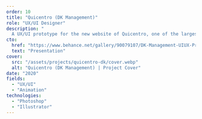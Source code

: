 ```yaml
---
order: 10
title: "Quicentro (DK Management)"
role: "UX/UI Designer"
description: "
  A UX/UI prototype for the new website of Quicentro, one of the largest shopping malls in Quito, Ecuador. The design focused on conveying a sense of fashion and modernity through clean interfaces and smooth animations."
cto:
  href: "https://www.behance.net/gallery/90079107/DK-Management-UIUX-Prototype-with-animations"
  text: "Presentation"
cover:
  src: "/assets/projects/quicentro-dk/cover.webp"
  alt: "Quicentro (DK Management) | Project Cover"
date: "2020"
fields:
  - "UX/UI"
  - "Animation"
technologies:
  - "Photoshop"
  - "Illustrator"
---
```


